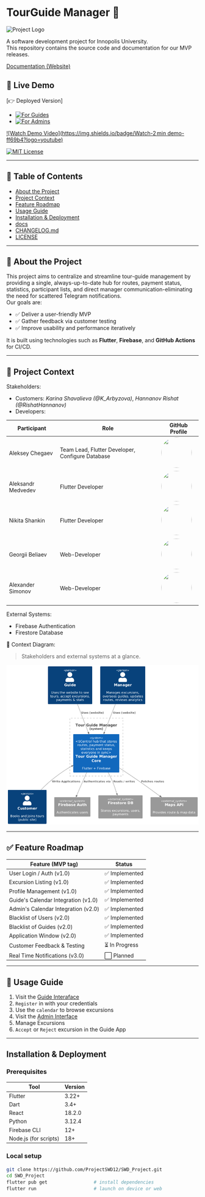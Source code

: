 
# TourGuide Manager 🚀

![Project Logo](docs/architecture/logo.jpg)

A software development project for Innopolis University.  
This repository contains the source code and documentation for our MVP releases.

[Documentation (Website)](https://projectswd12.github.io/SWD_Project/)

## 📍 Live Demo  
[👉 Deployed Version]
- [![For Guides](https://img.shields.io/badge/For-Guides-purple?logo=vercel)](https://tourapp-66e02.web.app/) 
- [![For Admins](https://img.shields.io/badge/For-Admins-purple?logo=square)](https://tourappmanager.ru/) 

[![Watch Demo Video](https://img.shields.io/badge/Watch-2 min demo-ff69b4?logo=youtube)](https://youtube.demo.link)

[![MIT License](https://img.shields.io/badge/License-MIT-yellow.svg)](LICENSE)

---

## 📌 Table of Contents
- [About the Project](#-about-the-project)
- [Project Context](#-project-context)
- [Feature Roadmap](#-feature-roadmap)
- [Usage Guide](#-usage-guide)
- [Installation & Deployment](#installation--deployment)
- [docs](docs)
- [CHANGELOG.md](CHANGELOG.md)
- [LICENSE](LICENSE)

---

## 🧠 About the Project

This project aims to centralize and streamline tour-guide management by providing a single, always-up-to-date hub for routes, payment status, statistics, participant lists, and direct manager communication-eliminating the need for scattered Telegram notifications.  
Our goals are:
- ✅ Deliver a user-friendly MVP
- ✅ Gather feedback via customer testing
- ✅ Improve usability and performance iteratively

It is built using technologies such as **Flutter**, **Firebase**, and **GitHub Actions** for CI/CD.

---

## 👥 Project Context

Stakeholders:
- Customers: _Karina Shavalieva (@K_Arbyzova)_, _Hannanov Rishat (@RishatHannanov)_
- Developers:

| Participant      | Role            | GitHub Profile                       |
|---------------|-----------------|----------------------------------------|
| Aleksey Chegaev   | Team Lead, Flutter Developer, Configure Database    | <a href="https://github.com/wyroxx"><img src="https://github.com/wyroxx.png" width="80" height="80" style="border-radius: 50%;" /><br /></a> |
| Aleksandr Medvedev | Flutter Developer     | <a href="https://github.com/BearAx"><img src="https://github.com/BearAx.png" width="80" height="80" style="border-radius: 50%;" /><br /></a> |
| Nikita Shankin    | Flutter Developer     | <a href="https://github.com/Mysteri0K1ng"><img src="https://github.com/Mysteri0K1ng.png" width="80" height="80" style="border-radius: 50%;" /><br /></a> |
| Georgii Beliaev | Web-Developer    | <a href="https://github.com/JoraXD"><img src="https://github.com/JoraXD.png" width="80" height="80" style="border-radius: 50%;" /><br /></a> |
| Alexander Simonov    | Web-Developer   | <a href="https://github.com/AlexbittIT"><img src="https://github.com/AlexbittIT.png" width="80" height="80" style="border-radius: 50%;" /><br /></a> |


External Systems:
- Firebase Authentication
- Firestore Database

📌 Context Diagram:  
> Stakeholders and external systems at a glance.
> 
![Context Diagram](docs/architecture/context-diagram.png)

---

## ✅ Feature Roadmap

| Feature (MVP tag)                               | Status       |
|----------------------------------------|--------------|
| User Login / Auth (v1.0)                     | ✅ Implemented |
| Excursion Listing (v1.0)                     | ✅ Implemented |
| Profile Management (v1.0)                    | ✅ Implemented |
| Guide's Calendar Integration (v1.0)          | ✅ Implemented |
| Admin's Calendar Integration (v2.0)          | ✅ Implemented |
| Blacklist of Users (v2.0)                    | ✅ Implemented |
| Blacklist of Guides (v2.0)                   | ✅ Implemented |
| Application Window (v2.0)                   | ✅ Implemented |
| Customer Feedback & Testing            | ⏳ In Progress |
| Real Time Notifications (v3.0)        | ⬜ Planned |

---

## 🧾 Usage Guide

1. Visit the [Guide Interaface](https://tourapp-66e02.web.app/)
2. `Register` in with your credentials
3. Use the `calendar` to browse excursions
4. Visit the [Admin Interface](https://tourappmanager.ru/)
5. Manage Excursions
6. `Accept` or `Reject` excursion in the Guide App

---

## Installation & Deployment

### Prerequisites
| Tool | Version |
|------|---------|
| Flutter | 3.22+ |
| Dart | 3.4+ |
| React | 18.2.0 |
| Python | 3.12.4 |
| Firebase CLI | 12+ |
| Node.js (for scripts) | 18+ |

### Local setup

```bash
git clone https://github.com/ProjectSWD12/SWD_Project.git
cd SWD_Project
flutter pub get                 # install dependencies
flutter run                     # launch on device or web

